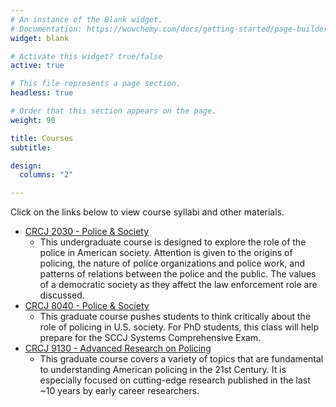 ```yaml
---
# An instance of the Blank widget.
# Documentation: https://wowchemy.com/docs/getting-started/page-builder/
widget: blank

# Activate this widget? true/false
active: true

# This file represents a page section.
headless: true

# Order that this section appears on the page.
weight: 90

title: Courses
subtitle:

design:
  columns: "2"

---
```


Click on the links below to view course syllabi and other materials.

* [CRCJ 2030 - Police & Society](https://jnix.netlify.app/courses/crcj2030/)
  - This undergraduate course is designed to explore the role of the police in American society. Attention is given to the origins of policing, the nature of police organizations and police work, and patterns of relations between the police and the public. The values of a democratic society as they affect the law enforcement role are discussed.
* [CRCJ 8040 - Police & Society](https://jnix.netlify.app/courses/crcj8040/)
  - This graduate course pushes students to think critically about the role of policing in U.S. society. For PhD students, this class will help prepare for the SCCJ Systems Comprehensive Exam. 
* [CRCJ 9130 - Advanced Research on Policing](https://jnix.netlify.app/courses/crcj9130/)
  - This graduate course covers a variety of topics that are fundamental to understanding American policing in the 21st Century. It is especially focused on cutting-edge research published in the last ~10 years by early career researchers.